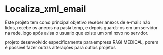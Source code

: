 # Localiza_xml_email

Este projeto tem como principal objetivo receber anexos de e-mails não lidos,
recebe os anexos na pasta temp, e depois guarda-os em um servidor na rede.
logo após avisa o usuario que existe um xml novo no servidor.

projeto desenvolvido especificamente para empresa RAGI MEDICAL, porem é possivel fazer outras alterações para outros projetos
